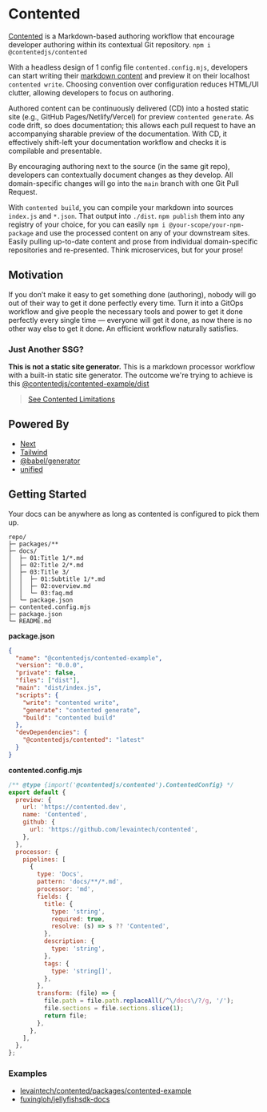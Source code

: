 # Contented

[Contented](https://contented.dev) is a Markdown-based authoring workflow that encourage developer authoring within
its contextual Git repository. `npm i @contentedjs/contented`

With a headless design of 1 config file `contented.config.mjs`, developers can start writing
their [markdown content](04-markdown) and preview it on their localhost `contented write`. Choosing convention over
configuration reduces HTML/UI clutter, allowing developers to focus on authoring.

Authored content can be continuously delivered (CD) into a hosted static site (e.g., GitHub Pages/Netlify/Vercel) for
preview `contented generate`. As code drift, so does documentation; this allows each pull request to have an
accompanying sharable preview of the documentation. With CD, it effectively shift-left your documentation workflow and
checks it is compilable and presentable.

By encouraging authoring next to the source (in the same git repo), developers can contextually document changes as they
develop. All domain-specific changes will go into the `main` branch with one Git Pull Request.

With `contented build`, you can compile your markdown into sources `index.js` and `*.json`. That output
into `./dist`. `npm publish` them into any registry of your choice, for you can
easily `npm i @your-scope/your-npm-package` and use the processed content on any of your downstream sites. Easily
pulling up-to-date content and prose from individual domain-specific repositories and re-presented. Think microservices,
but for your prose!

## Motivation

If you don’t make it easy to get something done (authoring), nobody will go out of their way to get it done perfectly
every time. Turn it into a GitOps workflow and give people the necessary tools and power to get it done perfectly every
single time — everyone will get it done, as now there is no other way else to get it done. An efficient workflow
naturally satisfies.

### Just Another SSG?

**This is not a static site generator.** This is a markdown processor workflow with a built-in static site generator.
The outcome we're trying to achieve is
this [@contentedjs/contented-example/dist](https://www.jsdelivr.com/package/npm/@contentedjs/contented-example)

> [See Contented Limitations](09-Others/02-limitations.md)

## Powered By

- [Next](https://nextjs.org/)
- [Tailwind](https://tailwindcss.com/)
- [@babel/generator](https://babeljs.io/docs/en/babel-generator)
- [unified](https://www.npmjs.com/package/unified)

## Getting Started

Your docs can be anywhere as long as contented is configured to pick them up.

```text
repo/
├─ packages/**
├─ docs/
│  ├─ 01:Title 1/*.md
│  ├─ 02:Title 2/*.md
│  ├─ 03:Title 3/
│  │  ├─ 01:Subtitle 1/*.md
│  │  ├─ 02:overview.md
│  │  └─ 03:faq.md
│  └─ package.json
├─ contented.config.mjs
├─ package.json
└─ README.md
```

**package.json**

```json
{
  "name": "@contentedjs/contented-example",
  "version": "0.0.0",
  "private": false,
  "files": ["dist"],
  "main": "dist/index.js",
  "scripts": {
    "write": "contented write",
    "generate": "contented generate",
    "build": "contented build"
  },
  "devDependencies": {
    "@contentedjs/contented": "latest"
  }
}
```

**contented.config.mjs**

```js
/** @type {import('@contentedjs/contented').ContentedConfig} */
export default {
  preview: {
    url: 'https://contented.dev',
    name: 'Contented',
    github: {
      url: 'https://github.com/levaintech/contented',
    },
  },
  processor: {
    pipelines: [
      {
        type: 'Docs',
        pattern: 'docs/**/*.md',
        processor: 'md',
        fields: {
          title: {
            type: 'string',
            required: true,
            resolve: (s) => s ?? 'Contented',
          },
          description: {
            type: 'string',
          },
          tags: {
            type: 'string[]',
          },
        },
        transform: (file) => {
          file.path = file.path.replaceAll(/^\/docs\/?/g, '/');
          file.sections = file.sections.slice(1);
          return file;
        },
      },
    ],
  },
};
```

### Examples

- [levaintech/contented/packages/contented-example](https://github.com/levaintech/contented/tree/main/packages/contented-example)
- [fuxingloh/jellyfishsdk-docs](https://github.com/fuxingloh/jellyfishsdk-docs)
